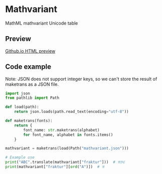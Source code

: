 # Mathvariant
MathML mathvariant Unicode table

## Preview
[Github.io HTML preview](https://htmlpreview.github.io/?https://github.com/fourpoints/mathvariant/blob/master/index.html)


## Code example
Note: JSON does not support integer keys, so we can't store the result of maketrans as a JSON file.

```py
import json
from pathlib import Path

def load(path):
    return json.loads(path.read_text(encoding="utf-8"))

def maketrans(fonts):
    return {
        font_name: str.maketrans(alphabet)
        for font_name, alphabet in fonts.items()
    }

mathvariant = maketrans(load(Path("mathvariant.json")))

# Example use
print("ABC".translate(mathvariant["fraktur"]))  # 𝔄𝔅ℭ
print(mathvariant["fraktur"][ord("A")])  # 𝔄
``` 
